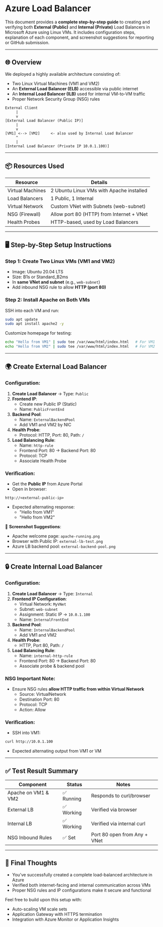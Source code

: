 
# Azure Load Balancer 

This document provides a **complete step-by-step guide** to creating and verifying both **External (Public)** and **Internal (Private)** Load Balancers in Microsoft Azure using Linux VMs. It includes configuration steps, explanation of each component, and screenshot suggestions for reporting or GitHub submission.

---

## 🌐 Overview

We deployed a highly available architecture consisting of:
- Two Linux Virtual Machines (VM1 and VM2)
- An **External Load Balancer (ELB)** accessible via public internet
- An **Internal Load Balancer (ILB)** used for internal VM-to-VM traffic
- Proper Network Security Group (NSG) rules

```
External Client
     |
     v
[External Load Balancer (Public IP)]
     |
     v
[VM1] <--> [VM2]     <- also used by Internal Load Balancer
     ^
     |
[Internal Load Balancer (Private IP 10.0.1.100)]
```

---

## 📦 Resources Used

| Resource              | Details                                       |
|----------------------|-----------------------------------------------|
| Virtual Machines     | 2 Ubuntu Linux VMs with Apache installed       |
| Load Balancers       | 1 Public, 1 Internal                          |
| Virtual Network      | Custom VNet with Subnets (web-subnet)         |
| NSG (Firewall)       | Allow port 80 (HTTP) from Internet + VNet     |
| Health Probes        | HTTP-based, used by Load Balancers            |

---

## 🖥️ Step-by-Step Setup Instructions

### Step 1: Create Two Linux VMs (VM1 and VM2)
- Image: Ubuntu 20.04 LTS
- Size: B1s or Standard_B2ms
- In **same VNet and subnet** (e.g., `web-subnet`)
- Add inbound NSG rule to allow **HTTP (port 80)**

### Step 2: Install Apache on Both VMs
SSH into each VM and run:
```bash
sudo apt update
sudo apt install apache2 -y
```
Customize homepage for testing:
```bash
echo "Hello from VM1" | sudo tee /var/www/html/index.html   # For VM1
echo "Hello from VM2" | sudo tee /var/www/html/index.html   # For VM2
```

---

## 🌍 Create External Load Balancer

### Configuration:
1. **Create Load Balancer** → Type: `Public`
2. **Frontend IP**:
   - Create new Public IP (Static)
   - Name: `PublicFrontEnd`
3. **Backend Pool**:
   - Name: `ExternalBackendPool`
   - Add VM1 and VM2 by NIC
4. **Health Probe**:
   - Protocol: HTTP, Port: 80, Path: `/`
5. **Load Balancing Rule**:
   - Name: `http-rule`
   - Frontend Port: 80 → Backend Port: 80
   - Protocol: TCP
   - Associate Health Probe

### Verification:
- Get the **Public IP** from Azure Portal
- Open in browser:
```
http://<external-public-ip>
```
- Expected alternating response:
  - "Hello from VM1"
  - "Hello from VM2"

📸 **Screenshot Suggestions**:
- Apache welcome page: `apache-running.png`
- Browser with Public IP: `external-lb-test.png`
- Azure LB backend pool: `external-backend-pool.png`

---

## 🔒 Create Internal Load Balancer

### Configuration:
1. **Create Load Balancer** → Type: `Internal`
2. **Frontend IP Configuration**:
   - Virtual Network: `MyVNet`
   - Subnet: `web-subnet`
   - Assignment: Static IP → `10.0.1.100`
   - Name: `InternalFrontEnd`
3. **Backend Pool**:
   - Name: `InternalBackendPool`
   - Add VM1 and VM2
4. **Health Probe**:
   - HTTP, Port 80, Path: `/`
5. **Load Balancing Rule**:
   - Name: `internal-http-rule`
   - Frontend Port: 80 → Backend Port: 80
   - Associate probe & backend pool

### NSG Important Note:
- Ensure NSG rules **allow HTTP traffic from within Virtual Network**
  - Source: VirtualNetwork
  - Destination Port: 80
  - Protocol: TCP
  - Action: Allow

### Verification:
- SSH into VM1:
```bash
curl http://10.0.1.100
```
- Expected alternating output from VM1 or VM

---

## ✅ Test Result Summary

| Component                | Status     | Notes                           |
|-------------------------|------------|---------------------------------|
| Apache on VM1 & VM2     | ✅ Running | Responds to curl/browser        |
| External LB             | ✅ Working | Verified via browser            |
| Internal LB             | ✅ Working | Verified via internal curl      |
| NSG Inbound Rules       | ✅ Set     | Port 80 open from Any + VNet    |

---



## 🏁 Final Thoughts
- You’ve successfully created a complete load-balanced architecture in Azure
- Verified both internet-facing and internal communication across VMs
- Proper NSG rules and IP configurations make it secure and functional

Feel free to build upon this setup with:
- Auto-scaling VM scale sets
- Application Gateway with HTTPS termination
- Integration with Azure Monitor or Application Insights


